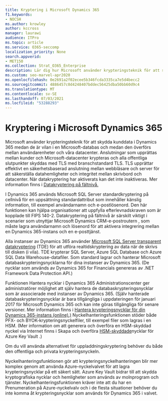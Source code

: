 ```yaml
---
title: Kryptering i Microsoft Dynamics 365
f1.keywords:
- NOCSH
ms.author: krowley
author: kccross
manager: laurawi
audience: ITPro
ms.topic: article
ms.service: O365-seccomp
localization_priority: None
search.appverid:
- MET150
ms.collection: Strat_O365_Enterprise
description: Lär dig hur Microsoft använder krypteringsteknik för att skydda kunddata i Microsoft Dynamics 365 medan de är vilade i en Microsoft-databas och under överföringen.
ms.custom: seo-marvel-apr2020
ms.openlocfilehash: 0e2691a2f02ecee5b346fcda3335ca7e5d4becc2
ms.sourcegitcommit: 4886457c0d4248407bddec56425dba50bb60d9c4
ms.translationtype: MT
ms.contentlocale: sv-SE
ms.lasthandoff: 07/03/2021
ms.locfileid: "53288293"
---
```

# <a name="encryption-in-microsoft-dynamics-365"></a>Kryptering i Microsoft Dynamics 365

Microsoft använder krypteringsteknik för att skydda kunddata i Dynamics 365 medan de är vilan i en Microsoft-databas och medan den överförs mellan användarenheter och våra datacenter. Anslutningar som upprättas mellan kunder och Microsoft-datacenter krypteras och alla offentliga slutpunkter skyddas med TLS med branschstandard TLS. TLS upprättar effektivt en säkerhetsbaserad anslutning mellan webbläsare och server för att säkerställa datahemligheter och integritet mellan skrivbord och datacenter. När datakryptering har aktiverats kan det inte inaktiveras. Mer information finns i [Datakryptering på fältnivå.](/previous-versions/dynamicscrm-2016/developers-guide/dn481562(v=crm.8))

I Dynamics 365 används Microsoft SQL Server standardkryptering på cellnivå för en uppsättning standardattribut som innehåller känslig information, till exempel användarnamn och e-postlösenord. Den här funktionen kan hjälpa organisationer att uppfylla efterlevnadskraven som är kopplade till FIPS 140-2. Datakryptering på fältnivå är särskilt [](/previous-versions/dynamicscrm-2016/administering-dynamics-365/hh699800(v=crm.8))viktigt i scenarier som utnyttjar Microsoft Dynamics CRM-e-postroutern , som måste lagra användarnamn och lösenord för att aktivera integrering mellan en Dynamics 365-instans och en e-posttjänst.

Alla instanser av Dynamics 365 använder [Microsoft SQL Server transparent datakryptering](/sql/relational-databases/security/encryption/transparent-data-encryption) (TDE) för att utföra realtidskryptering av data när de skrivs till disken (i vila). TDE krypterar SQL Server, Azure SQL Database och Azure SQL Data Warehouse-datafiler. Som standard lagrar och hanterar Microsoft databaskrypteringsnycklarna för dina instanser av Dynamics 365. (De nycklar som används av Dynamics 365 for Financials genereras av .NET Framework Data Protection API.)

Funktionen Hantera nycklar i Dynamics 365 Administrationscenter ger administratörer möjlighet att själv hantera de databaskrypteringsnycklar som är associerade med instanser av Dynamics 365. (Själv hanterade databaskrypteringsnycklar är bara tillgängliga i uppdateringen för januari 2017 för Microsoft Dynamics 365 och kan inte göras tillgängliga för senare versioner. Mer information finns i [Hantera krypteringsnycklar för din Dynamics 365-instans (online).)](/dynamics365/customer-engagement/admin/manage-encryption-keys-instance) Nyckelhanteringsfunktionen stöder både PFX- och BYOK-krypteringsnyckelfiler, till exempel filer som lagras i en HSM. (Mer information om att generera och överföra en HSM-skyddad nyckel via Internet finns i Skapa och överföra [HSM-skyddade](/azure/key-vault/key-vault-hsm-protected-keys)nycklar för Azure Key Vault .)

Om du vill använda alternativet för uppladdningskryptering behöver du både den offentliga och privata krypteringsnyckeln.

Nyckelhanteringsfunktionen gör att krypteringsnyckelhanteringen blir mer komplex genom att använda Azure-nyckelvalvet för att lagra krypteringsnycklar på ett säkert sätt. Azure Key Vault bidrar till att skydda kryptografiska nycklar och hemligheter som används av molnprogram och tjänster. Nyckelhanteringsfunktionen kräver inte att du har en Prenumeration på Azure-nyckelvalv och i de flesta situationer behöver du inte komma åt krypteringsnycklar som används för Dynamics 365 i valvet.